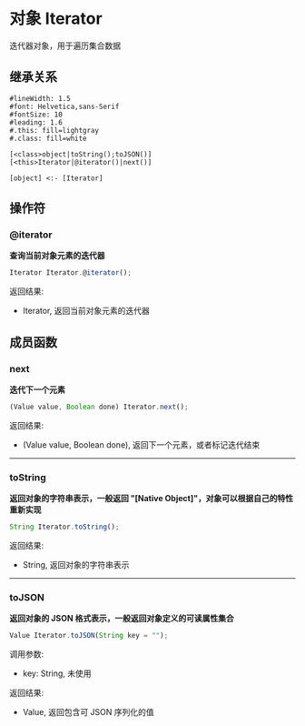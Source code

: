 # 对象 Iterator
迭代器对象，用于遍历集合数据

## 继承关系
```uml
#lineWidth: 1.5
#font: Helvetica,sans-Serif
#fontSize: 10
#leading: 1.6
#.this: fill=lightgray
#.class: fill=white

[<class>object|toString();toJSON()]
[<this>Iterator|@iterator()|next()]

[object] <:- [Iterator]
```

## 操作符
        
### @iterator
**查询当前对象元素的迭代器**

```JavaScript
Iterator Iterator.@iterator();
```

返回结果:
* Iterator, 返回当前对象元素的迭代器

## 成员函数
        
### next
**迭代下一个元素**

```JavaScript
(Value value, Boolean done) Iterator.next();
```

返回结果:
* (Value value, Boolean done), 返回下一个元素，或者标记迭代结束

--------------------------
### toString
**返回对象的字符串表示，一般返回 "[Native Object]"，对象可以根据自己的特性重新实现**

```JavaScript
String Iterator.toString();
```

返回结果:
* String, 返回对象的字符串表示

--------------------------
### toJSON
**返回对象的 JSON 格式表示，一般返回对象定义的可读属性集合**

```JavaScript
Value Iterator.toJSON(String key = "");
```

调用参数:
* key: String, 未使用

返回结果:
* Value, 返回包含可 JSON 序列化的值

